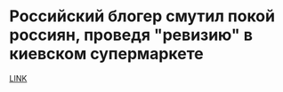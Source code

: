 # Российский блогер смутил покой россиян, проведя "ревизию" в киевском супермаркете



[LINK](https://varlamov.ru/2686881.html)